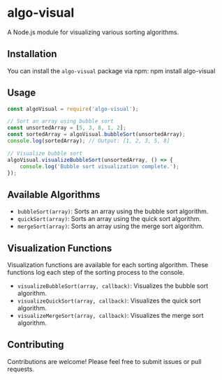 # algo-visual

A Node.js module for visualizing various sorting algorithms.

## Installation

You can install the `algo-visual` package via npm: npm install algo-visual


## Usage

```javascript
const algoVisual = require('algo-visual');

// Sort an array using bubble sort
const unsortedArray = [5, 3, 8, 1, 2];
const sortedArray = algoVisual.bubbleSort(unsortedArray);
console.log(sortedArray); // Output: [1, 2, 3, 5, 8]

// Visualize bubble sort
algoVisual.visualizeBubbleSort(unsortedArray, () => {
    console.log('Bubble sort visualization complete.');
});
```

## Available Algorithms

- `bubbleSort(array)`: Sorts an array using the bubble sort algorithm.
- `quickSort(array)`: Sorts an array using the quick sort algorithm.
- `mergeSort(array)`: Sorts an array using the merge sort algorithm.

## Visualization Functions

Visualization functions are available for each sorting algorithm. These functions log each step of the sorting process to the console.

- `visualizeBubbleSort(array, callback)`: Visualizes the bubble sort algorithm.
- `visualizeQuickSort(array, callback)`: Visualizes the quick sort algorithm.
- `visualizeMergeSort(array, callback)`: Visualizes the merge sort algorithm.

## Contributing

Contributions are welcome! Please feel free to submit issues or pull requests.

